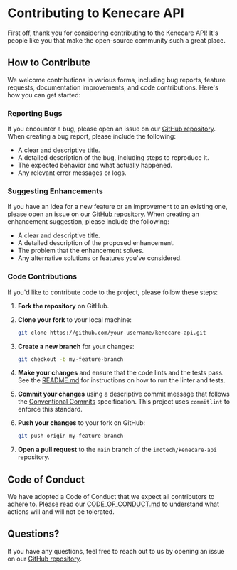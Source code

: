 # Contributing to Kenecare API

First off, thank you for considering contributing to the Kenecare API! It's people like you that make the open-source community such a great place.

## How to Contribute

We welcome contributions in various forms, including bug reports, feature requests, documentation improvements, and code contributions. Here's how you can get started:

### Reporting Bugs

If you encounter a bug, please open an issue on our [GitHub repository](https://github.com/imotech/kenecare-api/issues). When creating a bug report, please include the following:

- A clear and descriptive title.
- A detailed description of the bug, including steps to reproduce it.
- The expected behavior and what actually happened.
- Any relevant error messages or logs.

### Suggesting Enhancements

If you have an idea for a new feature or an improvement to an existing one, please open an issue on our [GitHub repository](https://github.com/imotech/kenecare-api/issues). When creating an enhancement suggestion, please include the following:

- A clear and descriptive title.
- A detailed description of the proposed enhancement.
- The problem that the enhancement solves.
- Any alternative solutions or features you've considered.

### Code Contributions

If you'd like to contribute code to the project, please follow these steps:

1.  **Fork the repository** on GitHub.
2.  **Clone your fork** to your local machine:

    ```bash
    git clone https://github.com/your-username/kenecare-api.git
    ```

3.  **Create a new branch** for your changes:

    ```bash
    git checkout -b my-feature-branch
    ```

4.  **Make your changes** and ensure that the code lints and the tests pass. See the [README.md](README.md) for instructions on how to run the linter and tests.

5.  **Commit your changes** using a descriptive commit message that follows the [Conventional Commits](https://www.conventionalcommits.org/en/v1.0.0/) specification. This project uses `commitlint` to enforce this standard.

6.  **Push your changes** to your fork on GitHub:

    ```bash
    git push origin my-feature-branch
    ```

7.  **Open a pull request** to the `main` branch of the `imotech/kenecare-api` repository.

## Code of Conduct

We have adopted a Code of Conduct that we expect all contributors to adhere to. Please read our [CODE_OF_CONDUCT.md](CODE_OF_CONDUCT.md) to understand what actions will and will not be tolerated.

## Questions?

If you have any questions, feel free to reach out to us by opening an issue on our [GitHub repository](https://github.com/imotech/kenecare-api/issues).
